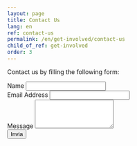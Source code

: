 ```yaml
---
layout: page
title: Contact Us
lang: en
ref: contact-us
permalink: /en/get-involved/contact-us
child_of_ref: get-involved
order: 3
---
```


Contact us by filling the following form:

<form name="simple-contact-form" accept-charset="utf-8" action="https://formspree.io/{{ site.email }}" method="post">
  <div class="field">
    <label for="full-name">Name</label>
    <input type="text" name="name" id="full-name" />
  </div>
  <div class="field">
    <label for="email-address">Email Address</label>
    <input type="email" name="_replyto" id="email-address" required="" />
  </div>
  <div class="field">
    <label for="message">Message</label>
    <textarea name="message" id="message" rows="4" required=""></textarea>
  </div>
  <input type="hidden" name="_subject" id="email-subject" value="Contact Form Submission">
  <input type="submit" value="Invia" />
</form>
